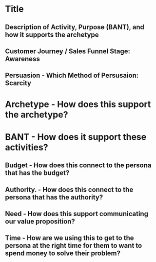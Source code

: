  

# Title
## Description of Activity, Purpose (BANT), and how it supports the archetype

## Customer Journey / Sales Funnel Stage: Awareness
## Persuasion - Which Method of Persusaion: Scarcity

# Archetype - How does this support the archetype?

# BANT -  How does it support these activities?
## Budget - How does this connect to the persona that has the budget?
## Authority. - How does this connect to the persona that has the authority?
## Need - How does this support communicating our value proposition?
## Time - How are we using this to get to the persona at the right time for them to want to spend money to solve their problem?


